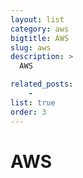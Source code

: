 ```yaml
---
layout: list
category: aws
bigtitle: AWS
slug: aws
description: >
  AWS

related_posts:
    - 
list: true
order: 3
---
```


# AWS